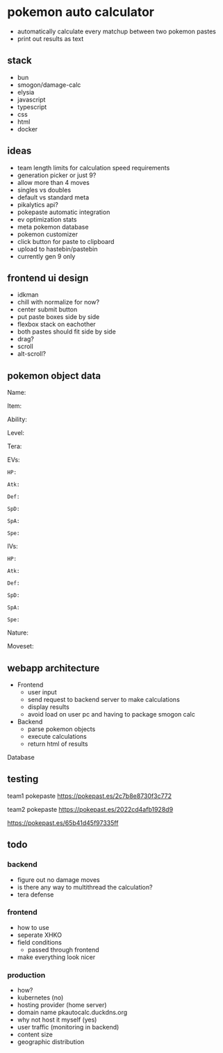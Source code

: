 # pokemon auto calculator
- automatically calculate every matchup between two pokemon pastes
- print out results as text

## stack
- bun
- smogon/damage-calc
- elysia
- javascript
- typescript
- css
- html
- docker


## ideas
- team length limits for calculation speed requirements
- generation picker or just 9?
- allow more than 4 moves
- singles vs doubles
- default vs standard meta
- pikalytics api?
- pokepaste automatic integration
- ev optimization stats
- meta pokemon database
- pokemon customizer
- click button for paste to clipboard
- upload to hastebin/pastebin
- currently gen 9 only

## frontend ui design
- idkman
- chill with normalize for now?
- center submit button
- put paste boxes side by side
- flexbox stack on eachother
- both pastes should fit side by side
- drag?
- scroll
- alt-scroll?

## pokemon object data

Name:

Item:
 
Ability:

Level:

Tera:

EVs: 

	HP:

	Atk:

	Def:

	SpD:

	SpA:

	Spe:

IVs:

	HP:

	Atk:

	Def:

	SpD:

	SpA:

	Spe:

Nature:

Moveset:


## webapp architecture

- Frontend
	- user input
	- send request to backend server to make calculations
	- display results
	- avoid load on user pc and having to package smogon calc
- Backend
	- parse pokemon objects
	- execute calculations
	- return html of results
	

Database

## testing
team1 pokepaste
https://pokepast.es/2c7b8e8730f3c772

team2 pokepaste
https://pokepast.es/2022cd4afb1928d9

https://pokepast.es/65b41d45f97335ff


## todo

### backend
- figure out no damage moves
- is there any way to multithread the calculation?
- tera defense

### frontend
- how to use
- seperate XHKO
- field conditions
	- passed through frontend
- make everything look nicer


### production
- how? 
- kubernetes (no)
- hosting provider (home server)
- domain name pkautocalc.duckdns.org
- why not host it myself (yes)
- user traffic (monitoring in backend)
- content size
- geographic distribution




